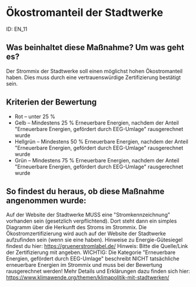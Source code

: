 # Ökostromanteil der Stadtwerke
ID: EN_11
## Was beinhaltet diese Maßnahme? Um was geht es?
Der Strommix der Stadtwerke soll einen möglichst hohen Ökostromanteil haben. Dies muss durch eine vertrauenswürdige Zertifizierung bestätigt sein.
## Kriterien der Bewertung
- Rot – unter 25 %    
- Gelb – Mindestens 25 % Erneuerbare Energien, nachdem der Anteil "Erneuerbare Energien, gefördert durch EEG-Umlage" rausgerechnet wurde    
- Hellgrün – Mindestens 50 % Erneuerbare Energien, nachdem der Anteil "Erneuerbare Energien, gefördert durch EEG-Umlage" rausgerechnet wurde    
- Grün – Mindestens 75 % Erneuerbare Energien, nachdem der Anteil "Erneuerbare Energien, gefördert durch EEG-Umlage" rausgerechnet wurde
## So findest du heraus, ob diese Maßnahme angenommen wurde:
Auf der Website der Stadtwerke MUSS eine "Stromkennzeichnung" vorhanden sein (gesetzlich verpflichtend). Dort steht dann ein simples Diagramm über die Herkunft des Stroms im Strommix.
Die Ökostromzertifizierung wird auch auf der Website der Stadtwerke aufzufinden sein (wenn sie eine haben).
Hinweise zu Energie-Gütesiegel findest du hier: https://gruenerstromlabel.de/
Hinweis: Bitte die Quelle/Link der Zertifizierung mit angeben.
WICHTIG: Die Kategorie "Erneuerbare Energien, gefördert durch EEG-Umlage" beschreibt NICHT tatsächliche erneuerbare Energien im Strommix und muss bei der Bewertung rausgerechnet werden! Mehr Details und Erklärungen dazu finden sich hier: https://www.klimawende.org/themen/klimapolitik-mit-stadtwerken/
